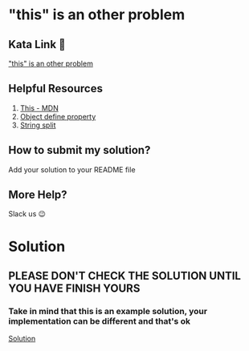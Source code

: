 # "this" is an other problem

## Kata Link 🥋

["this" is an other problem](https://www.codewars.com/kata/547f1a8d4a437abdf800055c)

## Helpful Resources

1. [This - MDN](https://developer.mozilla.org/es/docs/Web/JavaScript/Reference/Operators/this)
2. [Object define property](https://programacion.net/articulo/como_utilizar_los_metodos_defineproperty_y_defineproperties_1923)
3. [String split](https://developer.mozilla.org/es/docs/Web/JavaScript/Reference/Global_Objects/String/split)

## How to submit my solution?

Add your solution to your README file

## More Help?

Slack us 😉

# Solution

## PLEASE DON'T CHECK THE SOLUTION UNTIL YOU HAVE FINISH YOURS

### Take in mind that this is an example solution, your implementation can be different and that's ok

[Solution](https://edpuzzle.com/assignments/63cec9ba9bb41440fddf176e/watch)
